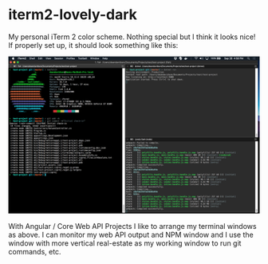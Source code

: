 # iterm2-lovely-dark
My personal iTerm 2 color scheme. Nothing special but I think it looks nice! If properly set up, it should look something like this:

![Example](Sample.png)

With Angular / Core Web API Projects I like to arrange my terminal windows as above. I can monitor my web API output and NPM window and I use the window with more vertical real-estate as my working window to run git commands, etc.
